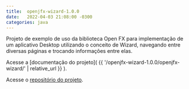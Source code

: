 ```yaml
---
title:  openjfx-wizard-1.0.0
date:   2022-04-03 21:08:00 -0300
categories: java
---
```

Projeto de exemplo de uso da biblioteca Open FX para implementação de um aplicativo Desktop utilizando o conceito de Wizard, navegando entre diversas páginas e trocando informações entre elas.

Acesse a [documentação do projeto]( {{ '/openjfx-wizard-1.0.0/openjfx-wizard/' | relative_url }} ).

Acesse o [repositório do projeto](https://github.com/LVRodrigues/openjfx-wizard).
